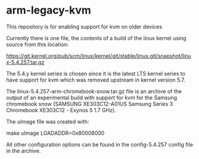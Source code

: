 # arm-legacy-kvm
This repository is for enabling support for kvm on older devices

Currently there is one file, the contents of a build of the linux kernel using source from this location:

https://git.kernel.org/pub/scm/linux/kernel/git/stable/linux.git/snapshot/linux-5.4.257.tar.gz

The 5.4.y kernel series is chosen since it is the latest LTS kernel series to have support for kvm which was removed upstream in kernel version 5.7.

The linux-5.4.257-arm-chromebook-snow.tar.gz file is an archive of the output of an experimental build with support for kvm for the Samsung chromebook snow (SAMSUNG XE303C12-A01US Samsung Series 3 Chromebook XE303C12 - Exynos 5 1.7 GHz).

The uImage file was created with:

make uImage LOADADDR=0x80008000

All other configuration options can be found in the config-5.4.257 config file in the archive.
